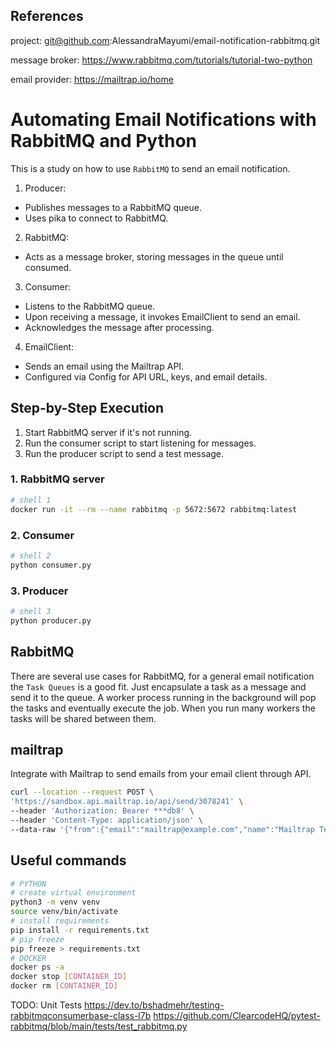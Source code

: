 ## References
project: git@github.com:AlessandraMayumi/email-notification-rabbitmq.git

message broker: https://www.rabbitmq.com/tutorials/tutorial-two-python

email provider: https://mailtrap.io/home

# Automating Email Notifications with RabbitMQ and Python

This is a study on how to use `RabbitMQ` to send an email notification.

1. Producer:
- Publishes messages to a RabbitMQ queue.
- Uses pika to connect to RabbitMQ.

2. RabbitMQ:
- Acts as a message broker, storing messages in the queue until consumed.

3. Consumer:
- Listens to the RabbitMQ queue.
- Upon receiving a message, it invokes EmailClient to send an email.
- Acknowledges the message after processing.

4. EmailClient:
- Sends an email using the Mailtrap API.
- Configured via Config for API URL, keys, and email details.

## Step-by-Step Execution

1. Start RabbitMQ server if it's not running.
2. Run the consumer script to start listening for messages.
3. Run the producer script to send a test message.

### 1. RabbitMQ server

```sh
# shell 1
docker run -it --rm --name rabbitmq -p 5672:5672 rabbitmq:latest
```

### 2. Consumer
```sh
# shell 2
python consumer.py
```

### 3. Producer
```sh
# shell 3
python producer.py
```

## RabbitMQ

There are several use cases for RabbitMQ, for a general email notification the `Task Queues` is a good fit. Just encapsulate a task as a message and send it to the queue. A worker process running in the background will pop the tasks and eventually execute the job. When you run many workers the tasks will be shared between them.

## mailtrap

Integrate with Mailtrap to send emails from your email client through API.

```sh
curl --location --request POST \
'https://sandbox.api.mailtrap.io/api/send/3078241' \
--header 'Authorization: Bearer ***db8' \
--header 'Content-Type: application/json' \
--data-raw '{"from":{"email":"mailtrap@example.com","name":"Mailtrap Test"},"to":[{"email":"alessandra_mms@hotmail.com"}],"subject":"You are awesome!","text":"Congrats for sending test email with Mailtrap!","category":"Integration Test"}'
```

## Useful commands
```sh
# PYTHON
# create virtual environment
python3 -m venv venv
source venv/bin/activate
# install requirements
pip install -r requirements.txt
# pip freeze
pip freeze > requirements.txt
# DOCKER
docker ps -a
docker stop [CONTAINER_ID]
docker rm [CONTAINER_ID]
```

TODO: Unit Tests
https://dev.to/bshadmehr/testing-rabbitmqconsumerbase-class-l7b
https://github.com/ClearcodeHQ/pytest-rabbitmq/blob/main/tests/test_rabbitmq.py